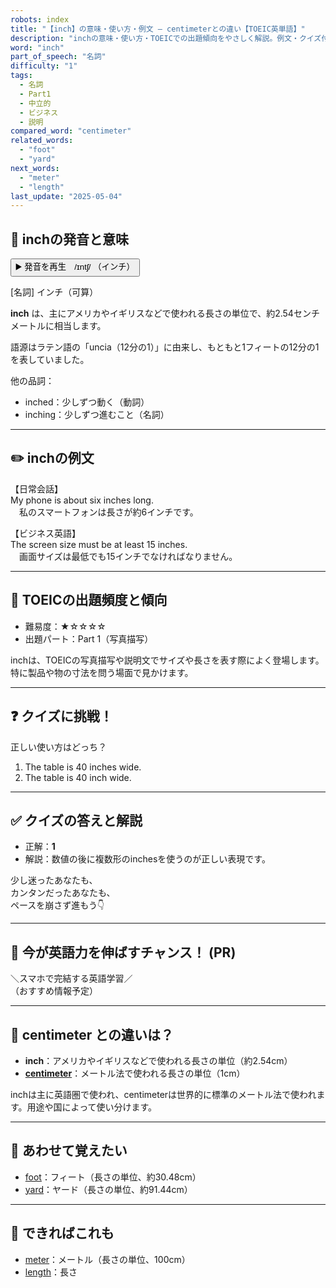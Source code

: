 ```yaml
---
robots: index
title: "【inch】の意味・使い方・例文 ― centimeterとの違い【TOEIC英単語】"
description: "inchの意味・使い方・TOEICでの出題傾向をやさしく解説。例文・クイズ付きでcentimeterとの違いもわかりやすく学べます。"
word: "inch"
part_of_speech: "名詞"
difficulty: "1"
tags:
  - 名詞
  - Part1
  - 中立的
  - ビジネス
  - 説明
compared_word: "centimeter"
related_words:
  - "foot"
  - "yard"
next_words:
  - "meter"
  - "length"
last_update: "2025-05-04"
---
```


## 🔰 inchの発音と意味

<button class="play-audio" onclick="playTTS('inch')">
  <span class="play-audio-main">
    ▶️ 発音を再生　/ɪntʃ/
  </span>
  <span class="play-audio-sub">
    （インチ）
  </span>
</button>

[名詞] インチ（可算）

**inch** は、主にアメリカやイギリスなどで使われる長さの単位で、約2.54センチメートルに相当します。

語源はラテン語の「uncia（12分の1）」に由来し、もともと1フィートの12分の1を表していました。

他の品詞：  
- inched：少しずつ動く（動詞）
- inching：少しずつ進むこと（名詞）

---

## ✏️ inchの例文

【日常会話】  
My phone is about six inches long.  
　私のスマートフォンは長さが約6インチです。

【ビジネス英語】  
The screen size must be at least 15 inches.  
　画面サイズは最低でも15インチでなければなりません。

---

## 🎯 TOEICの出題頻度と傾向

- 難易度：★☆☆☆☆
- 出題パート：Part 1（写真描写）

inchは、TOEICの写真描写や説明文でサイズや長さを表す際によく登場します。特に製品や物の寸法を問う場面で見かけます。

---

## ❓ クイズに挑戦！

正しい使い方はどっち？

1. The table is 40 inches wide.  
2. The table is 40 inch wide.

---

## ✅ クイズの答えと解説

- 正解：**1**
- 解説：数値の後に複数形のinchesを使うのが正しい表現です。

少し迷ったあなたも、  
カンタンだったあなたも、  
ペースを崩さず進もう👇️

---

## 🚀 今が英語力を伸ばすチャンス！ (PR)

<div class="info-center">
＼スマホで完結する英語学習／<br>  
（おすすめ情報予定）
</div>

---

## 🤔  centimeter との違いは？

- **inch**：アメリカやイギリスなどで使われる長さの単位（約2.54cm）
- **[centimeter](/word/centimeter/)**：メートル法で使われる長さの単位（1cm）

inchは主に英語圏で使われ、centimeterは世界的に標準のメートル法で使われます。用途や国によって使い分けます。

---

## 🧩 あわせて覚えたい

- [foot](/word/foot/)：フィート（長さの単位、約30.48cm）
- [yard](/word/yard/)：ヤード（長さの単位、約91.44cm）

---

## 📖 できればこれも

- [meter](/word/meter/)：メートル（長さの単位、100cm）
- [length](/word/length/)：長さ

<!-- cvid: aid18_bid47 -->
